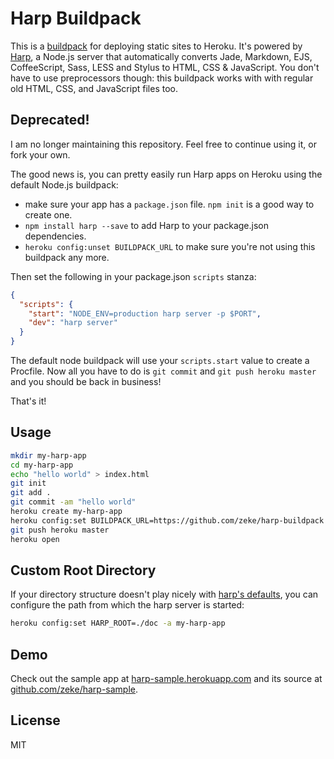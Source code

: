 # Harp Buildpack

This is a [buildpack](https://devcenter.heroku.com/articles/buildpacks) for
deploying static sites to Heroku. It's powered by [Harp](http://harpjs.com/), a
Node.js server that automatically converts Jade, Markdown, EJS, CoffeeScript,
Sass, LESS and Stylus to HTML, CSS & JavaScript. You don't have to use
preprocessors though: this buildpack works with with regular old HTML, CSS, and
JavaScript files too.

## Deprecated!

I am no longer maintaining this repository. Feel free to continue using it, or fork your own.

The good news is, you can pretty easily run Harp apps on Heroku using the default Node.js buildpack:

- make sure your app has a `package.json` file. `npm init` is a good way to create one.
- `npm install harp --save` to add Harp to your package.json dependencies.
- `heroku config:unset BUILDPACK_URL` to make sure you're not using this buildpack any more.

Then set the following in your package.json `scripts` stanza:

```json
{
  "scripts": {
    "start": "NODE_ENV=production harp server -p $PORT",
    "dev": "harp server"
  }
}
```

The default node buildpack will use your `scripts.start` value to create a Procfile. Now all you have to do is `git commit` and `git push heroku master` and you should be back in business!

That's it!

## Usage

```sh
mkdir my-harp-app
cd my-harp-app
echo "hello world" > index.html
git init
git add .
git commit -am "hello world"
heroku create my-harp-app
heroku config:set BUILDPACK_URL=https://github.com/zeke/harp-buildpack
git push heroku master
heroku open
```

## Custom Root Directory

If your directory structure doesn't play nicely with [harp's
defaults](http://harpjs.com/docs/environment/init), you can configure the path
from which the harp server is started:

```sh
heroku config:set HARP_ROOT=./doc -a my-harp-app
```

## Demo

Check out the sample app at [harp-sample.herokuapp.com](https://harp-sample.herokuapp.com/) and its source at [github.com/zeke/harp-sample](https://github.com/zeke/harp-sample).


## License

MIT
